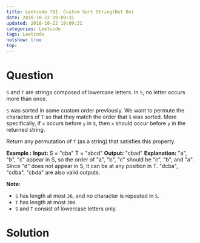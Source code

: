 ```yaml
---
title: Leetcode 791. Custom Sort String(Not Do)
date: 2018-10-22 19:09:31
updated: 2018-10-22 19:09:31
categories: Leetcode
tags: Leetcode
notshow: true
top:
---
```


# Question

`S`  and  `T`  are strings composed of lowercase letters. In  `S`, no letter occurs more than once.

`S`  was sorted in some custom order previously. We want to permute the characters of  `T`  so that they match the order that  `S`  was sorted. More specifically, if  `x`  occurs before  `y`  in  `S`, then  `x`  should occur before  `y`  in the returned string.

Return any permutation of  `T`  (as a string) that satisfies this property.

**Example :**
**Input:** 
S = "cba"
T = "abcd"
**Output:** "cbad"
**Explanation:** 
"a", "b", "c" appear in S, so the order of "a", "b", "c" should be "c", "b", and "a". 
Since "d" does not appear in S, it can be at any position in T. "dcba", "cdba", "cbda" are also valid outputs.

**Note:**

- `S`  has length at most  `26`, and no character is repeated in  `S`.
- `T`  has length at most  `200`.
- `S`  and  `T`  consist of lowercase letters only.

<!--more-->

# Solution
